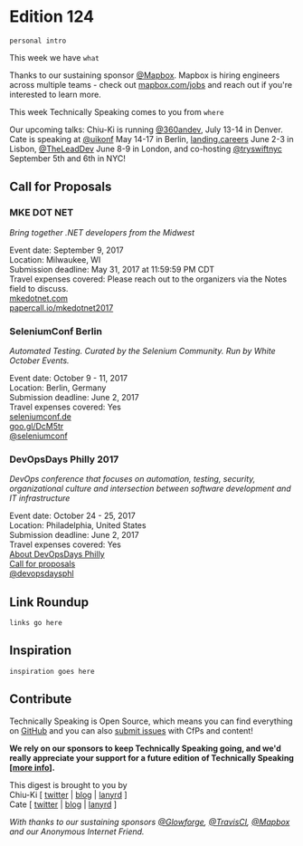 # Edition 124

`personal intro`

This week we have `what`

Thanks to our sustaining sponsor [@Mapbox](http://twitter.com/mapbox). Mapbox is hiring engineers across multiple teams - check out [mapbox.com/jobs](http://mapbox.com/jobs) and reach out if you're interested to learn more.

This week Technically Speaking comes to you from `where`

Our upcoming talks: Chiu-Ki is running [@360andev](http://twitter.com/360andev), July 13-14 in Denver. Cate is speaking at [@uikonf](http://twitter.com/uikonf) May 14-17 in Berlin, [landing.careers](https://landing.careers/) June 2-3 in Lisbon, [@TheLeadDev](http://twitter.com/theleaddev) June 8-9 in London, and co-hosting [@tryswiftnyc](http://twitter.com/tryswiftnyc) September 5th and 6th in NYC!


## Call for Proposals

### MKE DOT NET
*Bring together .NET developers from the Midwest*

Event date: September 9, 2017  
Location: Milwaukee, WI  
Submission deadline: May 31, 2017 at 11:59:59 PM CDT  
Travel expenses covered: Please reach out to the organizers via the Notes field to discuss.  
[mkedotnet.com](http://www.mkedotnet.com/)  
[papercall.io/mkedotnet2017](https://www.papercall.io/mkedotnet2017)


### SeleniumConf Berlin
*Automated Testing. Curated by the Selenium Community. Run by White October Events.*

Event date: October 9 - 11, 2017  
Location: Berlin, Germany  
Submission deadline: June 2, 2017  
Travel expenses covered: Yes  
[seleniumconf.de](http://seleniumconf.de/)  
[goo.gl/DcM5tr](https://goo.gl/DcM5tr)  
[@seleniumconf](https://twitter.com/seleniumconf)


### DevOpsDays Philly 2017
*DevOps conference that focuses on automation, testing, security, organizational culture and intersection between software development and IT infrastructure*

Event date: October 24 - 25, 2017  
Location: Philadelphia, United States  
Submission deadline: June 2, 2017  
Travel expenses covered: Yes  
[About DevOpsDays Philly](https://www.devopsdays.org/events/2017-philadelphia/welcome/)  
[Call for proposals](https://www.devopsdays.org/events/2017-philadelphia/propose/)  
[@devopsdaysphl](https://twitter.com/devopsdaysphl)

## Link Roundup

`links go here`

## Inspiration

`inspiration goes here`  

## Contribute

Technically Speaking is Open Source, which means you can find everything on [GitHub](https://github.com/catehstn/technically-speaking/) and you can also [submit issues](https://github.com/catehstn/technically-speaking/issues/new) with CfPs and content!

**We rely on our sponsors to keep Technically Speaking going, and we'd really appreciate your support for a future edition of Technically Speaking [[more info](http://www.techspeak.email/sponsorship/)].**  


This digest is brought to you by  
Chiu-Ki [ [twitter](https://twitter.com/chiuki) | [blog](http://blog.sqisland.com/) | [lanyrd](http://lanyrd.com/profile/chiuki/) ]  
Cate [ [twitter](https://twitter.com/catehstn) | [blog](http://www.cate.blog/) | [lanyrd](http://lanyrd.com/profile/catehstn/) ]

*With thanks to our sustaining sponsors [@Glowforge](http://twitter.com/glowforge), [@TravisCI](http://twitter.com/travisci), [@Mapbox](http://twitter.com/mapbox) and our Anonymous Internet Friend.*

